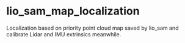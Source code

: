 # lio_sam_map_localization
Localization based on priority point cloud map saved by lio_sam and calibrate Lidar and IMU extrinsics meanwhile.
